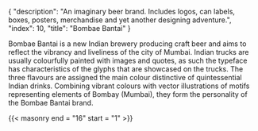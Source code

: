 {
  "description": "An imaginary beer brand. Includes logos, can labels, boxes, posters, merchandise and yet another designing adventure.",
  "index": 10,
  "title": "Bombae Bantai"
}

Bombae Bantai is a new Indian brewery producing craft beer and aims to reflect the vibrancy and liveliness of the city of Mumbai. Indian trucks are usually colourfully painted with images and quotes, as such the typeface has characteristics of the glyphs that are showcased on the trucks. The three flavours are assigned the main colour distinctive  of quintessential Indian drinks. Combining vibrant colours with vector illustrations of motifs representing elements of Bombay (Mumbai), they form the personality of the Bombae Bantai brand.

{{< masonry end = "16" start = "1" >}}